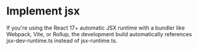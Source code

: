 # Implement jsx


If you're using the React 17+ automatic JSX runtime with a bundler like Webpack, Vite, or Rollup, the development build automatically references jsx-dev-runtime.ts instead of jsx-runtime.ts.